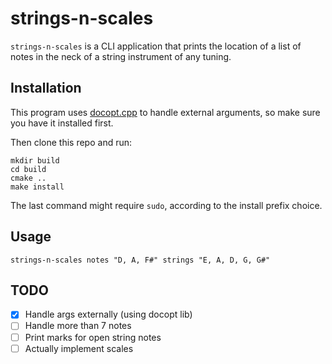 # strings-n-scales

`strings-n-scales` is a CLI application that prints the location of a list
of notes in the neck of a string instrument of any tuning. 

## Installation

This program uses [docopt.cpp](https://github.com/docopt/docopt.cpp)
to handle external arguments, so make sure you have it installed first.

Then clone this repo and run:
```
mkdir build
cd build
cmake ..
make install
```
The last command might require `sudo`, according to the install prefix choice.

## Usage
```
strings-n-scales notes "D, A, F#" strings "E, A, D, G, G#"
```

## TODO

- [x] Handle args externally (using docopt lib)
- [ ] Handle more than 7 notes
- [ ] Print marks for open string notes
- [ ] Actually implement scales
